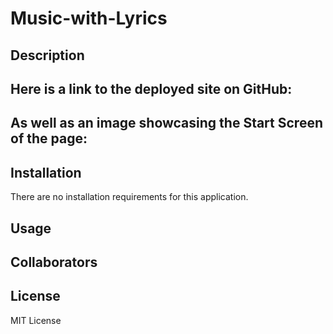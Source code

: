 # Music-with-Lyrics

## Description



## Here is a link to the deployed site on GitHub:



## As well as an image showcasing the Start Screen of the page:



## Installation

There are no installation requirements for this application.

## Usage


## Collaborators


## License

MIT License